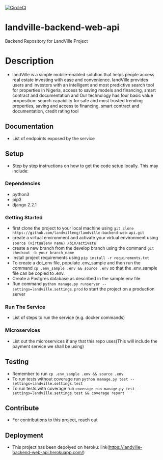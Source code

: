 [![CircleCI](https://circleci.com/gh/landvilleng/landville-backend-web-api.svg?style=svg&circle-token=0b67e7bdea3b38a5b4be3154613c500fb0ba12db)](https://circleci.com/gh/landvilleng/landville-backend-web-api)

# landville-backend-web-api

Backend Repository for LandVille Project

# Description

* landVille is a simple mobile-enabled solution that helps people access real estate investing with ease and convenience. landVille provides users and investors with an intelligent and most predictive search tool for properties in Nigeria, access to saving models and financing, smart contract and documentation and  Our technology has four basic value proposition: search capability for safe and most trusted trending properties, saving and access to financing, smart contract and documentation, credit rating tool

## Documentation

* List of endpoints exposed by the service

## Setup

* Step by step instructions on how to get the code setup locally. This may include:

### Dependencies

* python3
* pip3
* django 2.2.1

### Getting Started

* first clone the project to your local machine using  `git clone https://github.com/landvilleng/landville-backend-web-api.git`
* create a virtual environment and activate your virtual environment using `source (virtualenv name) /bin/activate`
* create a new branch from the develop branch using the command `git checkout -b your branch_name`
* Install project requirements using `pip install -r requirements.txt`
* To create a dot_env file, populate .env_sample and then run the command `cp .env_sample .env && source .env` so that the .env_sample file can be copied to .env.  
* Create a Postgres database as described in the sample.env file
* Run command `python manage.py runserver --settings=landville.settings.prod` to start the project on a production server


### Run The Service

* List of steps to run the service (e.g. docker commands)

### Microservices

* List out the microservices if any that this repo uses(This will include the payment service we shall be using)

## Testing
* Remember to run `cp .env_sample .env && source .env`
* To run tests without coverage run `python manage.py test --settings=landville.settings.test`
* To run tests with coverage run `coverage run manage.py test --settings=landville.settings.test && coverage report`

## Contribute

* For contributions to this project, reach out

## Deployment

* This project has been depolyed on heroku:
link(https://landville-backend-web-api.herokuapp.com/)
